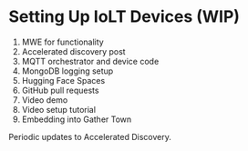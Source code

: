 # Setting Up IoLT Devices (WIP)

<!-- This document provides comprehensive instructions for setting up new IoLT devices, including documentation and demo for each device. Follow the steps below to ensure proper setup and configuration. -->

1. MWE for functionality
2. Accelerated discovery post
1. MQTT orchestrator and device code
2. MongoDB logging setup
3. Hugging Face Spaces
4. GitHub pull requests
5. Video demo
6. Video setup tutorial
7. Embedding into Gather Town

Periodic updates to Accelerated Discovery. 
